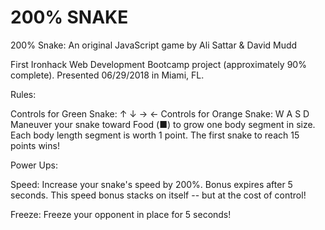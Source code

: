 # 200% SNAKE

200% Snake:
An original JavaScript game by Ali Sattar & David Mudd

First Ironhack Web Development Bootcamp project (approximately 90% complete).
Presented 06/29/2018 in Miami, FL.

Rules:

Controls for Green Snake: 
↑ ↓ → ← 
Controls for Orange Snake: 
W A S D
Maneuver your snake toward Food (■) to grow one body segment in size. Each body length segment is worth 1 point.
The first snake to reach 15 points wins!

Power Ups:

Speed: 
Increase your snake's speed by 200%. Bonus expires after 5 seconds. 
This speed bonus stacks on itself -- but at the cost of control!

Freeze: 
Freeze your opponent in place for 5 seconds!
